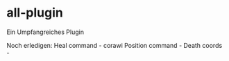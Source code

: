 # all-plugin
Ein Umpfangreiches Plugin

Noch erledigen:
Heal command - corawi
Position command - 
Death coords - 
